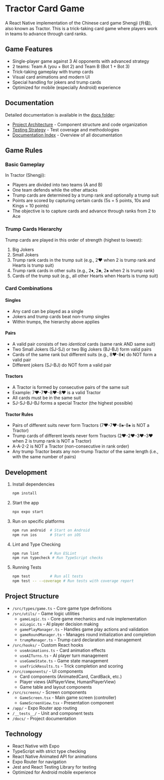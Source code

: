# Tractor Card Game

A React Native implementation of the Chinese card game Shengji (升级), also known as Tractor. This is a trick-taking card game where players work in teams to advance through card ranks.

## Game Features

- Single-player game against 3 AI opponents with advanced strategy
- 2 teams: Team A (you + Bot 2) and Team B (Bot 1 + Bot 3)
- Trick-taking gameplay with trump cards
- Visual card animations and modern UI
- Special handling for jokers and trump cards
- Optimized for mobile (especially Android) experience

## Documentation

Detailed documentation is available in the [docs folder](./docs/):

- [Project Architecture](./docs/ARCHITECTURE.md) - Component structure and code organization
- [Testing Strategy](./docs/TESTING.md) - Test coverage and methodologies
- [Documentation Index](./docs/README.md) - Overview of all documentation

## Game Rules

### Basic Gameplay

In Tractor (Shengji):

- Players are divided into two teams (A and B)
- One team defends while the other attacks
- Trump cards are determined by a trump rank and optionally a trump suit
- Points are scored by capturing certain cards (5s = 5 points, 10s and Kings = 10 points)
- The objective is to capture cards and advance through ranks from 2 to Ace

### Trump Cards Hierarchy

Trump cards are played in this order of strength (highest to lowest):

1. Big Jokers
2. Small Jokers
3. Trump rank cards in the trump suit (e.g., 2♥ when 2 is trump rank and Hearts is trump suit)
4. Trump rank cards in other suits (e.g., 2♦, 2♣, 2♠ when 2 is trump rank)
5. Cards of the trump suit (e.g., all other Hearts when Hearts is trump suit)

### Card Combinations

#### Singles

- Any card can be played as a single
- Jokers and trump cards beat non-trump singles
- Within trumps, the hierarchy above applies

#### Pairs

- A valid pair consists of two *identical* cards (same rank AND same suit)
- Two Small Jokers (SJ-SJ) or two Big Jokers (BJ-BJ) form valid pairs
- Cards of the same rank but different suits (e.g., 8♥-8♦) do NOT form a valid pair
- Different jokers (SJ-BJ) do NOT form a valid pair

#### Tractors

- A Tractor is formed by consecutive pairs of the same suit
- Example: 7♥-7♥-8♥-8♥ is a valid Tractor
- All cards must be in the same suit
- SJ-SJ-BJ-BJ forms a special Tractor (the highest possible)

#### Tractor Rules

- Pairs of different suits never form Tractors (7♥-7♥-8♠-8♠ is NOT a Tractor)
- Trump cards of different levels never form Tractors (2♥-2♥-3♥-3♥ when 2 is trump rank is NOT a Tractor)
- A-A-2-2 is NOT a Tractor (non-consecutive in rank order)
- Any trump Tractor beats any non-trump Tractor of the same length (i.e., with the same number of pairs)

## Development

1. Install dependencies

   ```bash
   npm install
   ```

2. Start the app

   ```bash
   npx expo start
   ```

3. Run on specific platforms

   ```bash
   npm run android  # Start on Android
   npm run ios      # Start on iOS
   ```

4. Lint and Type Checking

   ```bash
   npm run lint     # Run ESLint
   npm run typecheck # Run TypeScript checks
   ```

5. Running Tests

   ```bash
   npm test         # Run all tests
   npm test -- --coverage # Run tests with coverage report
   ```

## Project Structure

- `/src/types/game.ts` - Core game type definitions
- `/src/utils/` - Game logic utilities
  - `gameLogic.ts` - Core game mechanics and rule implementation
  - `aiLogic.ts` - AI player decision making
  - `gamePlayManager.ts` - Handles game play actions and validation
  - `gameRoundManager.ts` - Manages round initialization and completion
  - `trumpManager.ts` - Trump card declaration and management
- `/src/hooks/` - Custom React hooks
  - `useAnimations.ts` - Card animation effects
  - `useAITurns.ts` - AI player turn management
  - `useGameState.ts` - Game state management
  - `useTrickResults.ts` - Trick completion and scoring
- `/src/components/` - UI components
  - Card components (AnimatedCard, CardBack, etc.)
  - Player views (AIPlayerView, HumanPlayerView)
  - Game table and layout components
- `/src/screens/` - Screen components
  - `GameScreen.tsx` - Main game screen (controller)
  - `GameScreenView.tsx` - Presentation component
- `/app/` - Expo Router app routing
- `/__tests__/` - Unit and component tests
- `/docs/` - Project documentation

## Technology

- React Native with Expo
- TypeScript with strict type checking
- React Native Animated API for animations
- Expo Router for navigation
- Jest and React Testing Library for testing
- Optimized for Android mobile experience